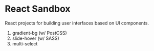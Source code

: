 # React Sandbox

React projects for building user interfaces based on UI components.

1. gradient-bg (w/ PostCSS)
2. slide-hover (w/ SASS)
3. multi-select
